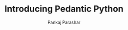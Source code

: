 ---
title: Introducing Pedantic Python
link: http://pedantic-python.readme.io
author: Pankaj Parashar
---